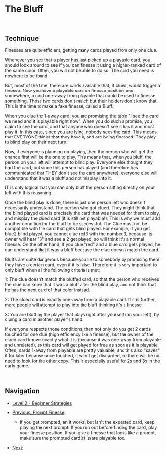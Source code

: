 # The Bluff

<br />

## Technique

Finesses are quite efficient, getting many cards played from only one clue.

Whenever you see that a player has just picked up a playable card, you should look around to see if you can finesse it using a higher-ranked card of the same color.
Often, you will not be able to do so. The card you need is nowhere to be found.

But, most of the time, there are cards available that, if clued, would trigger a finesse. Now you have a playable card on finesse position, and, somewhere, a card one-away from playable that could be used to finesse something. Those two cards don't match but their holders don't know that. This is the time to make a fake finesse, called a Bluff.

When you clue the 1-away card, you are promising the table "I see the card we need and it is playable right now". When you do such a promise, you claim to see the card, and that anyone who doesn't see it has it and must play it. In this case, since you are lying, nobody sees the card. This means that EVERYONE thinks that they have it, and are being finessed. They play to blind play on their next turn.

Now, if everyone is planning on playing, then the person who will get the chance first will be the one to play. This means that, when you bluff, the person on your left will attempt to blind play. Everyone else thought they had the card, but since this person has played (and therefore has communicated that THEY don't see the card anywhere), everyone else will understand that it was a bluff and not misplay into it.

IT is only logical that you can only bluff the person sitting directly on your left with this reasoning.

Once the blind play is done, there is just one person left who doesn't necessarily understand. The person who got clued. They might think that the blind played card is precisely the card that was needed for them to play, and misplay the clued card (it is still not playable!). This is why we must add another condition for the bluff to be successful. The Clue must not be compatible with the card that gets blind played. For example, if you get blue2 blind played, you cannot clue red3 with the number 3, because its owner will hear "3" and see a 2 get played, so will think it's a normal finesse. On the other hand, if you clue "red" and a blue card gets played, he can understand that it was a bluff because the clue doesn't match the card.

Bluffs are quite dangerous because you lie to somebody by promising them they have a certain card, even if it is false. Therefore it is very important to only bluff when all the following criteria is met:

1: The clue doesn't match the bluffed card, so that the person who receives the clue can know that it was a bluff after the blind play, and not think that he has the next card of that color instead.

2: The clued card is exactly one-away from a playable card. If it is further, more people will attempt to play into the bluff thinking it's a finesse

3: You are bluffing the player that plays right after yourself (on your left), by cluing a card in another player's hand.

If everyone respects those conditions, then not only do you get 2 cards touched for one clue (high efficiency like a finesse), but the owner of the clued card knows exactly what it is (because it was one-away from playable and unrelated), so this card will get played for free as soon as it is playable. Often, cards 1-away from playable are pretty valuable, and this also "saves" it for later because once touched, it won't get discarded, so there will be no need to look for the other copy. This is especially useful for 2s and 3s in the early game.

<br />

## Navigation

* [Level 2 - Beginner Strategies](https://github.com/agilbert1412/HanabiStrategy/blob/master/Strategy/Level%202%20-%20Beginner/Level%202%20-%20Beginner.md)

* [Previous: Prompt Finesse](https://github.com/agilbert1412/HanabiStrategy/blob/master/Strategy/Level%202%20-%20Beginner/14%20-%20Prompt%20Finesse.md)
	* If you get prompted, an it works, but isn't the expected card, keep playing the next prompt. If you run out before finding the card, play your finesse position. If you give a finesse that looks like a prompt, make sure the prompted card(s) is/are playable too.

* [Next: ](https://github.com/agilbert1412/HanabiStrategy/blob/master/Strategy/Level%202%20-%20Beginner/10%20-%20The%20Prompt.md)